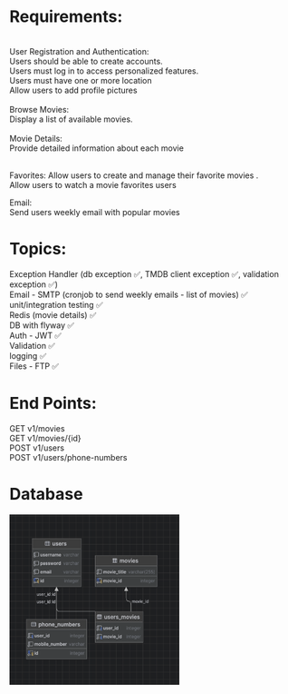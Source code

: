<h1>Requirements:</h1></br>
User Registration and Authentication:</br>
Users should be able to create accounts.</br>
Users must log in to access personalized features.</br>
Users must have one or more location</br>
Allow users to add profile pictures</br>

 </br>
Browse Movies:</br>
Display a list of available movies.</br>
</br> 
Movie Details:</br>
Provide detailed information about each movie</br>

</br>

Favorites:
Allow users to create and manage their favorite movies .</br>
Allow users to watch a movie favorites users</br>

Email:</br>
Send users weekly email with popular movies</br>


<h1>Topics:</h1>
Exception Handler (db exception ✅, TMDB client exception ✅, validation exception ✅) </br>
Email - SMTP (cronjob to send weekly emails - list of movies) ✅ </br>
unit/integration testing ✅ </br>
Redis (movie details) ✅ </br>
DB with flyway ✅ </br>
Auth - JWT ✅ </br>
Validation ✅ </br>
logging ✅ </br>
Files - FTP ✅ </br>

<h1>End Points:</h1>
GET v1/movies </br>
GET v1/movies/{id} </br>
POST v1/users </br>
POST v1/users/phone-numbers </br>

<h1>Database</h1>
<img src="dbDesign.png" width="300" height="300"> 


